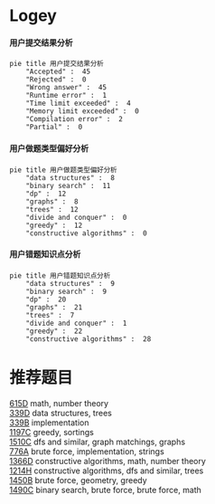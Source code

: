 # Logey

<!-- tabs:start -->



#### **用户提交结果分析**

```mermaid
pie title 用户提交结果分析
    "Accepted" :  45
    "Rejected" :  0
    "Wrong answer" :  45
    "Runtime error" :  1
    "Time limit exceeded" :  4
    "Memory limit exceeded" :  0
    "Compilation error" :  2
    "Partial" :  0
```

#### **用户做题类型偏好分析**

```mermaid
pie title 用户做题类型偏好分析
    "data structures" :  8
    "binary search" :  11
    "dp" :  12
    "graphs" :  8
    "trees" :  12
    "divide and conquer" :  0
    "greedy" :  12
    "constructive algorithms" :  0
```
#### **用户错题知识点分析**

```mermaid
pie title 用户错题知识点分析
    "data structures" :  9
    "binary search" :  9
    "dp" :  20
    "graphs" :  21
    "trees" :  7
    "divide and conquer" :  1
    "greedy" :  22
    "constructive algorithms" :  28
```



<!-- tabs:end -->
# 推荐题目
[615D](https://codeforces.com/contest/615/problem/D)		math,
                        number theory		  
[339D](https://codeforces.com/contest/339/problem/D)		data structures,
                        trees		  
[339B](https://codeforces.com/contest/339/problem/B)		implementation		  
[1197C](https://codeforces.com/contest/1197/problem/C)		greedy,
                        sortings		  
[1510C](https://codeforces.com/contest/1510/problem/C)		dfs and similar,
                        graph matchings,
                        graphs		  
[776A](https://codeforces.com/contest/776/problem/A)		brute force,
                        implementation,
                        strings		  
[1366D](https://codeforces.com/contest/1366/problem/D)		constructive algorithms,
                        math,
                        number theory		  
[1214H](https://codeforces.com/contest/1214/problem/H)		constructive algorithms,
                        dfs and similar,
                        trees		  
[1450B](https://codeforces.com/contest/1450/problem/B)		brute force,
                        geometry,
                        greedy		  
[1490C](https://codeforces.com/contest/1490/problem/C)		binary search,
                        brute force,
                        brute force,
                        math		  
